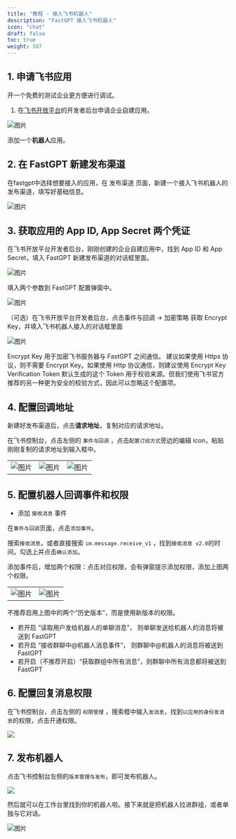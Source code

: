 ```yaml
---
title: "教程 - 接入飞书机器人"
description: "FastGPT 接入飞书机器人"
icon: "chat"
draft: false
toc: true
weight: 507
---
```

## 1. 申请飞书应用

开一个免费的测试企业更方便进行调试。

1. 在[飞书开放平台](https://open.feishu.cn/app)的开发者后台申请企业自建应用。

![图片](/imgs/feishu-bot-1.png)

添加一个**机器人**应用。

## 2. 在 FastGPT 新建发布渠道

在fastgpt中选择想要接入的应用，在 发布渠道 页面，新建一个接入飞书机器人的发布渠道，填写好基础信息。
   
![图片](/imgs/feishu-bot-2.png)

## 3. 获取应用的 App ID, App Secret 两个凭证

在飞书开放平台开发者后台，刚刚创建的企业自建应用中，找到 App ID 和 App Secret，填入 FastGPT 新建发布渠道的对话框里面。
   
![图片](/imgs/feishu-bot-3.png)

填入两个参数到 FastGPT 配置弹窗中。

![图片](/imgs/feishu-bot-4.png)

（可选）在飞书开放平台开发者后台，点击事件与回调 -> 加密策略 获取 Encrypt Key，并填入飞书机器人接入的对话框里面

![图片](/imgs/feishu-bot-5.png)

Encrypt Key 用于加密飞书服务器与 FastGPT 之间通信。
建议如果使用 Https 协议，则不需要 Encrypt Key。如果使用 Http 协议通信，则建议使用 Encrypt Key
Verification Token 默认生成的这个 Token 用于校验来源。但我们使用飞书官方推荐的另一种更为安全的校验方式，因此可以忽略这个配置项。
## 4. 配置回调地址

新建好发布渠道后，点击**请求地址**，复制对应的请求地址。

在飞书控制台，点击左侧的 `事件与回调` ，点击`配置订阅方式`旁边的编辑 icon，粘贴刚刚复制的请求地址到输入框中。
   
| | | |
| --- | --- | --- |
| ![图片](/imgs/feishu-bot-10.jpg) | ![图片](/imgs/feishu-bot-11.jpg) | ![图片](/imgs/feishu-bot-6.png) |

## 5. 配置机器人回调事件和权限

* 添加 `接收消息` 事件
   
在`事件与回调`页面，点击`添加事件`。

搜索`接收消息`，或者直接搜索 `im.message.receive_v1` ，找到`接收消息 v2.0`的时间，勾选上并点击`确认添加`。

添加事件后，增加两个权限：点击对应权限，会有弹窗提示添加权限，添加上图两个权限。

| | |
| --- | --- |
| ![图片](/imgs/feishu-bot-7.png) | ![图片](/imgs/feishu-bot-8.png) |

不推荐启用上图中的两个“历史版本”，而是使用新版本的权限。
- 若开启 “读取用户发给机器人的单聊消息”， 则单聊发送给机器人的消息将被送到 FastGPT
- 若开启 “接收群聊中@机器人消息事件”， 则群聊中@机器人的消息将被送到 FastGPT
- 若开启（不推荐开启）“获取群组中所有消息”，则群聊中所有消息都将被送到 FastGPT

## 6. 配置回复消息权限

在飞书控制台，点击左侧的 `权限管理` ，搜索框中输入`发消息`，找到`以应用的身份发消息`的权限，点击开通权限。

![](/imgs/feishu-bot-13.jpg)

## 7. 发布机器人

点击飞书控制台左侧的`版本管理与发布`，即可发布机器人。

![](/imgs/feishu-bot-12.jpg)

然后就可以在工作台里找到你的机器人啦。接下来就是把机器人拉进群组，或者单独与它对话。

![图片](/imgs/feishu-bot-9.png)
